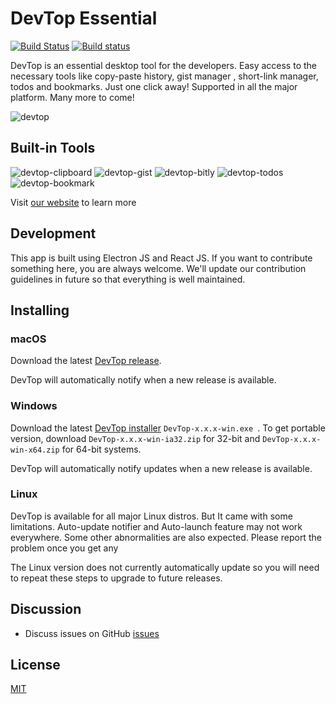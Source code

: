 # DevTop Essential

[![Build Status](https://travis-ci.com/zonayedpca/DevTop.svg?branch=master)](https://travis-ci.com/zonayedpca/DevTop)
[![Build status](https://ci.appveyor.com/api/projects/status/pt576s64fh4n0e23?svg=true)](https://ci.appveyor.com/project/zonayedpca/devtop)

DevTop is an essential desktop tool for the developers. Easy access to the necessary tools like copy-paste history, gist manager , short-link manager, todos and bookmarks. Just one click away! Supported in all the major platform. Many more to come!

![devtop](https://ph-files.imgix.net/be38140e-a89b-4b9a-a0b0-89d5e3280340?auto=format&auto=compress&codec=mozjpeg&cs=strip&w=635&h=380&fit=max)

## Built-in Tools
![devtop-clipboard](https://zonayedpca.github.io/DevTop/static/media/clipboard.a68f624b.png)
![devtop-gist](https://zonayedpca.github.io/DevTop/static/media/code.13feb2f4.png)
![devtop-bitly](https://zonayedpca.github.io/DevTop/static/media/shortlink.5d006de2.png)
![devtop-todos](https://zonayedpca.github.io/DevTop/static/media/todo.94290784.png)
![devtop-bookmark](https://zonayedpca.github.io/DevTop/static/media/bookmark.5300f184.png)

Visit [our website](https://zonayedpca.github.io/DevTop) to learn more 

## Development

This app is built using Electron JS and React JS. If you want to contribute something here, you are always welcome. We'll update our contribution guidelines in future so that everything is well maintained.

## Installing

### macOS

Download the latest [DevTop release](https://github.com/zonayedpca/DevTop/releases/latest).

DevTop will automatically notify when a new release is available.

### Windows

Download the latest [DevTop installer](https://github.com/zonayedpca/DevTop/releases/latest) `DevTop-x.x.x-win.exe
`. To get portable version, download `DevTop-x.x.x-win-ia32.zip` for 32-bit and `DevTop-x.x.x-win-x64.zip` for 64-bit systems.

DevTop will automatically notify updates when a new release is available.

### Linux

DevTop is available for all major Linux distros. But It came with some limitations. Auto-update notifier and Auto-launch feature may not work everywhere. Some other abnormalities are also expected. Please report the problem once you get any

The Linux version does not currently automatically update so you will need to repeat these steps to upgrade to future releases.

## Discussion

* Discuss issues on GitHub [issues](https://github.com/zonayedpca/DevTop/issues)

## License

[MIT](https://github.com/atom/atom/blob/master/LICENSE.md)
